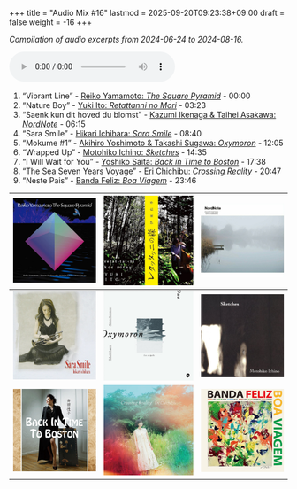 +++
title = "Audio Mix #16"
lastmod = 2025-09-20T09:23:38+09:00
draft = false
weight = -16
+++

_Compilation of audio excerpts from 2024-06-24 to 2024-08-16._

<audio controls preload="metadata">
<source src="/audio/compilation-16.mp3" type="audio/mpeg">
This browser does not support the audio element.
</audio>

1.  “Vibrant Line” - [Reiko Yamamoto: _The Square Pyramid_](https://www.jazzofjapan.com/p/reiko-yamamoto-square-pyramid) - 00:00
2.  “Nature Boy” - [Yuki Ito: _Retattanni no Mori_](https://www.jazzofjapan.com/p/yuki-ito-retattanni-no-mori) - 03:23
3.  “Saenk kun dit hoved du blomst” - [Kazumi Ikenaga &amp; Taihei Asakawa: _NordNote_](https://www.jazzofjapan.com/p/kazumi-ikenaga-taihei-asakawa-nordnote) - 06:15
4.  “Sara Smile” - [Hikari Ichihara: _Sara Smile_](https://www.jazzofjapan.com/p/hikari-ichihara-sara-smile) - 08:40
5.  “Mokume #1” - [Akihiro Yoshimoto &amp; Takashi Sugawa: _Oxymoron_](https://www.jazzofjapan.com/p/akihiro-yoshimoto-takashi-sugawa-oxymoron) - 12:05
6.  “Wrapped Up” - [Motohiko Ichino: _Sketches_](https://www.jazzofjapan.com/p/motohiko-ichino-sketches) - 14:35
7.  “I Will Wait for You” - [Yoshiko Saita: _Back in Time to Boston_](https://www.jazzofjapan.com/p/yoshiko-saita-back-in-time-to-boston) - 17:38
8.  “The Sea Seven Years Voyage” - [Eri Chichibu: _Crossing Reality_](https://www.jazzofjapan.com/p/eri-chichibu-crossing-reality) - 20:47
9.  “Neste Pais” - [Banda Feliz: _Boa Viagem_](https://www.jazzofjapan.com/p/banda-feliz-boa-viagem) - 23:46

| ![](/images/reiko-yamamoto-square-pyramid-460.jpeg)        | ![](/images/yuki-ito-retattanni-no-mori-460.jpeg) | ![](/images/kazumi-ikenaga-taihei-asakawa-nordnote-460.jpeg) |
|------------------------------------------------------------|---------------------------------------------------|--------------------------------------------------------------|
| ![](/images/hikari-ichihara-sara-smile-460.jpeg)           | ![](/images/akihiro-yoshimoto-oxymoron-460.jpeg)  | ![](/images/motohiko-ichino-sketches-460.jpeg)               |
| ![](/images/yoshiko-saita-back-in-time-to-boston-460.jpeg) | ![](/images/eri-chichibu-crossing-reality.jpg)    | ![](/images/banda-feliz-boa-viagem-460.jpeg)                 |
